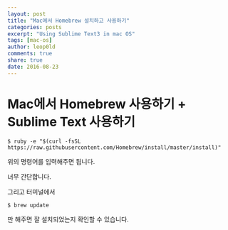```yaml
---
layout: post
title: "Mac에서 Homebrew 설치하고 사용하기"
categories: posts
excerpt: "Using Sublime Text3 in mac OS"
tags: [mac-os]
author: leop0ld
comments: true
share: true
date: 2016-08-23
---
```


# Mac에서 Homebrew 사용하기 + Sublime Text 사용하기

```shell
$ ruby -e "$(curl -fsSL https://raw.githubusercontent.com/Homebrew/install/master/install)"
```
위의 명령어를 입력해주면 됩니다.

너무 간단합니다.

그리고 터미널에서

```shell
$ brew update
```

만 해주면 잘 설치되었는지 확인할 수 있습니다.
